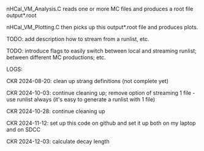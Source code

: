 nHCal_VM_Analysis.C reads one or more MC files and produces a root file output*.root

nHCal_VM_Plotting.C then picks up this output*.root file and produces plots. 

TODO: add description how to stream from a runlist, etc.

TODO: introduce flags to easily switch between local and streaming runlist; between different MC productions; etc.

LOGS:

CKR 2024-08-20: clean up strang definitions (not complete yet)

CKR 2024-10-03: continue cleaning up; remove option of streaming 1 file - use runlist always (it's easy to generate a runlist with 1 file)

CKR 2024-10-28: continue cleaning up

CKR 2024-11-12: set up this code on github and set it up both on my laptop and on SDCC

CKR 2024-12-03: calculate decay length 
